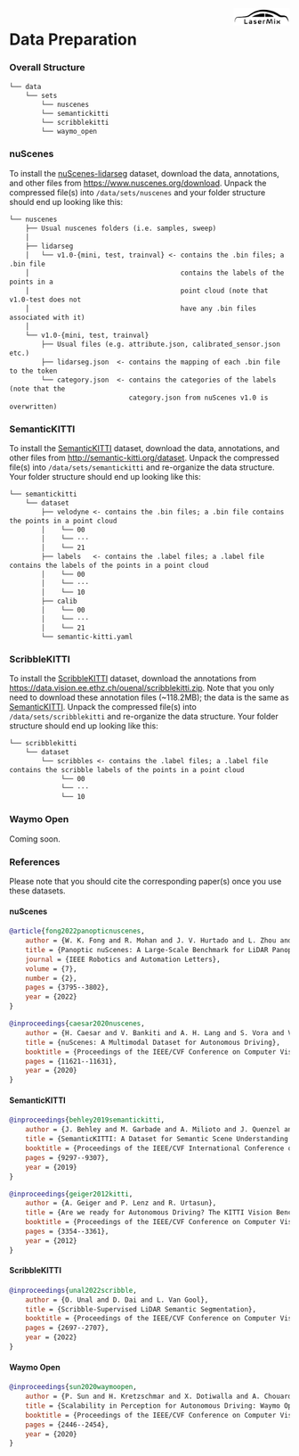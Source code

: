 <img src="../docs/figs/logo.png" align="right" width="20%">

# Data Preparation

### Overall Structure

```
└── data 
    └── sets
        └── nuscenes
        └── semantickitti
        └── scribblekitti
        └── waymo_open
```

### nuScenes

To install the [nuScenes-lidarseg](https://www.nuscenes.org/nuscenes) dataset, download the data, annotations, and other files from https://www.nuscenes.org/download. Unpack the compressed file(s) into `/data/sets/nuscenes` and your folder structure should end up looking like this:

```
└── nuscenes  
    ├── Usual nuscenes folders (i.e. samples, sweep)
    │
    ├── lidarseg
    │   └── v1.0-{mini, test, trainval} <- contains the .bin files; a .bin file 
    │                                      contains the labels of the points in a 
    │                                      point cloud (note that v1.0-test does not 
    │                                      have any .bin files associated with it)
    │
    └── v1.0-{mini, test, trainval}
        ├── Usual files (e.g. attribute.json, calibrated_sensor.json etc.)
        ├── lidarseg.json  <- contains the mapping of each .bin file to the token   
        └── category.json  <- contains the categories of the labels (note that the 
                              category.json from nuScenes v1.0 is overwritten)
```

### SemanticKITTI

To install the [SemanticKITTI](http://semantic-kitti.org/index) dataset, download the data, annotations, and other files from http://semantic-kitti.org/dataset. Unpack the compressed file(s) into `/data/sets/semantickitti` and re-organize the data structure. Your folder structure should end up looking like this:

```
└── semantickitti  
    └── dataset
        ├── velodyne <- contains the .bin files; a .bin file contains the points in a point cloud
        │    └── 00
        │    └── ···
        │    └── 21
        ├── labels   <- contains the .label files; a .label file contains the labels of the points in a point cloud
        │    └── 00
        │    └── ···
        │    └── 10
        ├── calib
        │    └── 00
        │    └── ···
        │    └── 21
        └── semantic-kitti.yaml
```

### ScribbleKITTI

To install the [ScribbleKITTI](https://arxiv.org/abs/2203.08537) dataset, download the annotations from https://data.vision.ee.ethz.ch/ouenal/scribblekitti.zip. Note that you only need to download these annotation files (~118.2MB); the data is the same as [SemanticKITTI](http://semantic-kitti.org/index). Unpack the compressed file(s) into `/data/sets/scribblekitti` and re-organize the data structure. Your folder structure should end up looking like this:


```
└── scribblekitti 
    └── dataset
        └── scribbles <- contains the .label files; a .label file contains the scribble labels of the points in a point cloud
             └── 00
             └── ···
             └── 10
```

### Waymo Open

Coming soon.

### References

Please note that you should cite the corresponding paper(s) once you use these datasets.

#### nuScenes
```bibtex
@article{fong2022panopticnuscenes,
    author = {W. K. Fong and R. Mohan and J. V. Hurtado and L. Zhou and H. Caesar and O. Beijbom and A. Valada},
    title = {Panoptic nuScenes: A Large-Scale Benchmark for LiDAR Panoptic Segmentation and Tracking},
    journal = {IEEE Robotics and Automation Letters},
    volume = {7},
    number = {2},
    pages = {3795--3802},
    year = {2022}
}
```
```bibtex
@inproceedings{caesar2020nuscenes,
    author = {H. Caesar and V. Bankiti and A. H. Lang and S. Vora and V. E. Liong and Q. Xu and A. Krishnan and Y. Pan and G. Baldan and O. Beijbom},
    title = {nuScenes: A Multimodal Dataset for Autonomous Driving},
    booktitle = {Proceedings of the IEEE/CVF Conference on Computer Vision and Pattern Recognition},
    pages = {11621--11631},
    year = {2020}
}
```

#### SemanticKITTI

```bibtex
@inproceedings{behley2019semantickitti,
    author = {J. Behley and M. Garbade and A. Milioto and J. Quenzel and S. Behnke and C. Stachniss and J. Gall},
    title = {SemanticKITTI: A Dataset for Semantic Scene Understanding of LiDAR Sequences},
    booktitle = {Proceedings of the IEEE/CVF International Conference on Computer Vision},
    pages = {9297--9307},
    year = {2019}
}
```
```bibtex
@inproceedings{geiger2012kitti,
    author = {A. Geiger and P. Lenz and R. Urtasun},
    title = {Are we ready for Autonomous Driving? The KITTI Vision Benchmark Suite},
    booktitle = {Proceedings of the IEEE/CVF Conference on Computer Vision and Pattern Recognition},
    pages = {3354--3361},
    year = {2012}
}
```

#### ScribbleKITTI

```bibtex
@inproceedings{unal2022scribble,
    author = {O. Unal and D. Dai and L. Van Gool},
    title = {Scribble-Supervised LiDAR Semantic Segmentation},
    booktitle = {Proceedings of the IEEE/CVF Conference on Computer Vision and Pattern Recognition},
    pages = {2697--2707},
    year = {2022}
}
```

#### Waymo Open

```bibtex
@inproceedings{sun2020waymoopen,
    author = {P. Sun and H. Kretzschmar and X. Dotiwalla and A. Chouard and V. Patnaik and P. Tsui and J. Guo and Y. Zhou and Y. Chai and B. Caine and V. Vasudevan and W. Han and J. Ngiam and H. Zhao and A. Timofeev and S. Ettinger and M. Krivokon and A. Gao and A. Joshi and Y. Zhang and J. Shlens and Z. Chen and D. Anguelov},
    title = {Scalability in Perception for Autonomous Driving: Waymo Open Dataset},
    booktitle = {Proceedings of the IEEE/CVF Conference on Computer Vision and Pattern Recognition},
    pages = {2446--2454},
    year = {2020}
}
```



